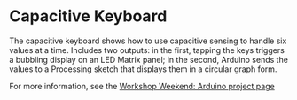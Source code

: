 # Capacitive Keyboard

The capacitive keyboard shows how to use capacitive sensing to handle six values at a time. Includes two outputs: in the first, tapping the keys triggers a bubbling display on an LED Matrix panel; in the second, Arduino sends the values to a Processing sketch that displays them in a circular graph form.

For more information, see the [Workshop Weekend: Arduino project page](http://workshopweekend.net/arduino/projects/capacitive_keyboard)